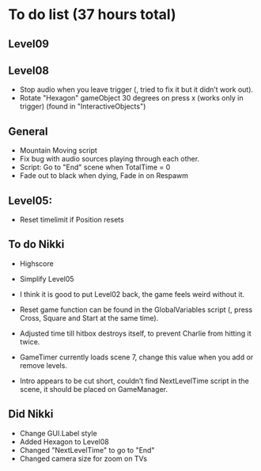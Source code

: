 # To do list (37 hours total)

## Level09

## Level08
- Stop audio when you leave trigger (, tried to fix it but it didn’t work out).
- Rotate "Hexagon" gameObject 30 degrees on press x (works only in trigger) (found in "InteractiveObjects")

## General
- Mountain Moving script
- Fix bug with audio sources playing through each other.
- Script: Go to "End" scene when TotalTime = 0
- Fade out to black when dying, Fade in on Respawm

## Level05:
- Reset timelimit if Position resets

## To do Nikki
- Highscore
- Simplify Level05

- I think it is good to put Level02 back, the game feels weird without it.
- Reset game function can be found in the GlobalVariables script (, press Cross, Square and Start at the same time).
- Adjusted time till hitbox destroys itself, to prevent Charlie from hitting it twice.
- GameTimer currently loads scene 7, change this value when you add or remove levels.
- Intro appears to be cut short, couldn’t find NextLevelTime script in the scene, it should be placed on GameManager.

## Did Nikki
- Change GUI.Label style
- Added Hexagon to Level08
- Changed "NextLevelTime" to go to "End"
- Changed camera size for zoom on TVs